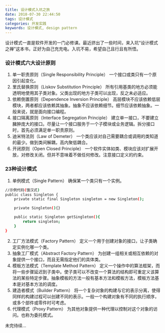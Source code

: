 ```yaml
---
title: 设计模式入坑之旅
date: 2018-07-30 22:44:50
tags: 设计模式
categories: 开发实践
keywords: 设计模式, design pattern
---
```

设计模式一直是软件开发的一门必修课。最近挤出了一些时间，来入坑“设计模式之禅”这本书，正好为自己充充电。入坑不易，希望自己且行且有所悟。
<!--more-->

### 设计模式六大设计原则

1. 单一职责原则（Single Responsibility Principle）
   一个接口或类只有一个原因引起变化。
2. 里氏替换原则（Liskov Substitution Principle）
   所有引用基类的地方必须能透明地使用其子类对象。父类出现的地方子类可以出现，反之未必适应。
3. 依赖倒置原则（Dependence Inversion Principle）
   高层模块不应该依赖低层模块，两者都应该依赖其抽象。抽象不应该依赖细节。细节应该依赖抽象。一般来说，就是面向接口编程。
4. 接口隔离原则（Interface Segregation Principle）
   建立单一接口，不要建立臃肿庞大的接口。尽量让一个接口服务于一个子模块或业务逻辑。拆分接口时，首先必须满足单一职责原则。
5. 迪米特法则（Law of Demeter）
   一个类应该对自己需要耦合或调用的类知道的最少。做到类间解耦，高内聚低耦合。
6. 开闭原则（Open Closed Principle）
   一个软件实体如类、模块应该对扩展开放，对修改关闭。但并不意味着不做任何修改。注意接口定义的约束。


### 23种设计模式
1. 单例模式（Single Pattern）
   确保某一个类只有一个实例。
``` bash
//示例代码(饿汉式)
public class Singleton {
	private static final Singleton singleton = new Singleton();

	private Singleton(){}

	public static Singleton getSingleton(){
		return singleton;
	} 
}
```
2. 工厂方法模式（Factory Pattern）
   定义一个用于创建对象的接口，让子类确定实例化哪一个类。
3. 抽象工厂模式（Abstract Factory Pattern）
   为创建一组相关或相互依赖的对象提供一个接口，而且无需指定他们的具体类。
4. 模板方法模式（Template Method Pattern）
   定义一个操作中的算法框架，而将一些步骤延迟到子类中。使子类可以不改变一个算法的结构即可重定义该算法的某些特定步骤。抽象模板的方法一般有基本方法和模板方法，模板方法基本是对基本方法的调度。
5. 建造者模式（Builder Pattern）
   将一个复杂对象的构建与它的表示分离，使得同样的构建过程可以创建不同的表示。一般一个构建对象有不同的执行顺序，或多个部件或零件时可考虑。
6. 代理模式（Proxy Pattern）
   为其他对象提供一种代理以控制对这个对象的访问。也称为委托模式。

未完待续...